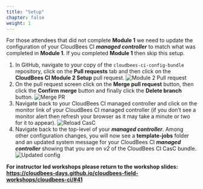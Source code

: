```yaml
---
title: "Setup"
chapter: false
weight: 1
---
```


For those attendees that did not complete **Module 1** we need to update the configuration of your CloudBees CI ***managed controller*** to match what was completed in **Module 1**. If you completed **Module 1** then skip this setup.

1. In GitHub, navigate to your copy of the `cloudbees-ci-config-bundle` repository, click on the **Pull requests** tab and then click on the **CloudBees CI Module 2 Setup** pull request. ![Module 2 Pull request](module-2-pull-request.png?width=50pc)
2. On the pull request screen click on the **Merge pull request** button, then click the **Confirm merge** button and finally click the **Delete branch** button. ![Merge PR](merge-pr.png?width=50pc)
3. Navigate back to your CloudBees CI managed controller and click on the monitor link of your CloudBees CI managed controller (if you don’t see a monitor alert then refresh your browser as it may take a minute or two for it to appear). ![Reload CasC](reload-config.png?width=50pc)
4. Navigate back to the top-level of your ***managed controller***. Among other configuration changes, you will now see a **template-jobs** folder and an updated system message for your CloudBees CI ***managed controller*** showing that you are on *v2* of the CloudBees CI CasC bundle. ![Updated config](updated-config.png?width=50pc)

**For instructor led workshops please return to the workshop slides: https://cloudbees-days.github.io/cloudbees-field-workshops/cloudbees-ci/#41**
